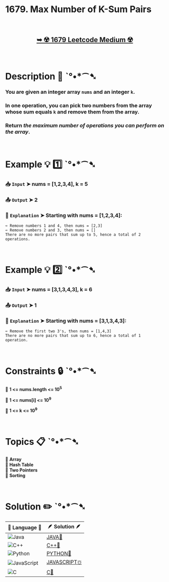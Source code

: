 # 1679. Max Number of K-Sum Pairs

</br>

<h2 align="center"> 

<a href="https://leetcode.com/problems/max-number-of-k-sum-pairs/description/?envType=study-plan-v2&envId=leetcode-75"><strong>➥ ☢️ 1679 Leetcode Medium ☢️ </strong></a>
</h2>

</br>

# Description 📜 ˋ°•*⁀➷

### You are given an integer array `nums` and an integer `k`.

### In one operation, you can pick two numbers from the array whose sum equals `k` and remove them from the array.

### Return *the maximum number of operations you can perform on the array*.

</br>

# Example 💡 1️⃣ ˋ°•*⁀➷

  ### 📥 `Input`  ➤ nums = [1,2,3,4], k = 5

  ### 📤 `Output`  ➤ 2

  ### 🔦 `Explanation`  ➤ Starting with nums = [1,2,3,4]:
    ➺ Remove numbers 1 and 4, then nums = [2,3]
    ➺ Remove numbers 2 and 3, then nums = []
    There are no more pairs that sum up to 5, hence a total of 2 operations.

</br>

# Example 💡 2️⃣ ˋ°•*⁀➷

  ### 📥 `Input` ➤ nums = [3,1,3,4,3], k = 6

  ### 📤 `Output`  ➤ 1

  ### 🔦 `Explanation` ➤ Starting with nums = [3,1,3,4,3]:
    ➺ Remove the first two 3's, then nums = [1,4,3]
    There are no more pairs that sum up to 6, hence a total of 1 operation.

</br>

# Constraints 🔒 ˋ°•*⁀➷

🔹 **1 <= nums.length <= 10<sup>5</sup>** </br>

🔹 **1 <= nums[i] <= 10<sup>9</sup>** </br>

🔹 **1 <= k <= 10<sup>9</sup>** </br>

</br>

# Topics 📋 ˋ°•*⁀➷

🔸 **Array**  </br>
🔸 **Hash Table**  </br>
🔸 **Two Pointers**  </br>
🔸 **Sorting**  </br>

</br>

# Solution ✏️ ˋ°•*⁀➷

| 📒 Language 📒  | 🪶 Solution 🪶 |
| ------------- | ------------- |
|  ![Java](https://img.shields.io/badge/java-%23ED8B00.svg?style=for-the-badge&logo=openjdk&logoColor=white)  | [JAVA🍁]() |
|  ![C++](https://img.shields.io/badge/c++-%2300599C.svg?style=for-the-badge&logo=c%2B%2B&logoColor=white)  | [C++🎲]()  |
|  ![Python](https://img.shields.io/badge/python-3670A0?style=for-the-badge&logo=python&logoColor=ffdd54)    | [PYTHON🍰]() |
| ![JavaScript](https://img.shields.io/badge/javascript-%23323330.svg?style=for-the-badge&logo=javascript&logoColor=%23F7DF1E)   | [JAVASCRIPT☃️]() |
|   ![C](https://img.shields.io/badge/c-%2300599C.svg?style=for-the-badge&logo=c&logoColor=white)   | [C💖]()  |

